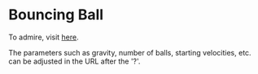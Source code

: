 # Bouncing Ball

To admire, visit [here](https://roadkillcat.github.io/UltiBouncingBall/BallHtml.html?0,18,5,65,2.8,0,//gravity,no_balls,min_radius,max_radius,velocity,collisions).

The parameters such as gravity, number of balls, starting velocities, etc. can be adjusted in the URL after the '?'.
